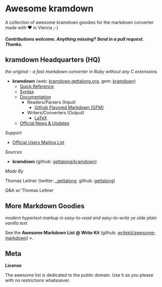 # Awesome kramdown

A collection of awesome kramdown goodies for the markdown converter made with ♥  in Vienna ;-)

#### _Contributions welcome. Anything missing? Send in a pull request. Thanks._


## kramdown Headquarters (HQ)

_the original - a fast markdown converter in Ruby without any C extensions_

- **kramdown** (web: [kramdown.gettalong.org](http://kramdown.gettalong.org), gem: [kramdown](https://rubygems.org/gems/kramdown))
  - [Quick Reference](http://kramdown.gettalong.org/quickref.html)
  - [Syntax](http://kramdown.gettalong.org/syntax.html)
  - [Documentation](http://kramdown.gettalong.org/documentation.html)
    - Readers/Parsers (Input)
      - [Github Flavored Markdown (GFM)](http://kramdown.gettalong.org/parser/gfm.html)
    - Writers/Converters (Output)
      - [LaTeX](http://kramdown.gettalong.org/converter/latex.html)
  - [Official News & Updates](http://kramdown.gettalong.org/news.html) 


_Support_

- [Official Users Mailing List](http://groups.google.com/group/kramdown-users)


_Sources_

- **kramdown** (github: [gettalong/kramdown](https://github.com/gettalong/kramdown))

_Made By_

Thomas Leitner (twitter: [_gettalong](https://twitter.com/_gettalong), github: [gettalong](https://github.com/gettalong))

Q&A w/ Thomas Leitner




## More Markdown Goodies

_modern hypertext markup in easy-to-read and easy-to-write ye olde plain vanilla text_

See the **Awesome Markdown List @ Write Kit** (github: [writekit/awesome-markdown](https://github.com/writekit/awesome-markdown)) ».



## Meta

**License**

The awesome list is dedicated to the public domain. Use it as you please with no restrictions whatsoever.
